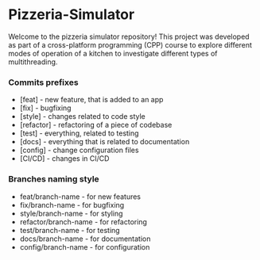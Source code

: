 # Pizzeria-Simulator
Welcome to the pizzeria simulator repository! This project was developed as part of a cross-platform programming (CPP) course to explore different modes of operation of a kitchen to investigate different types of multithreading.


### Commits prefixes

- [feat] - new feature, that is added to an app
- [fix] - bugfixing
- [style] - changes related to code style
- [refactor] - refactoring of a piece of codebase
- [test] - everything, related to testing
- [docs] - everything that is related to documentation
- [config] - change configuration files
- [CI/CD] - changes in CI/CD

### Branches naming style

- feat/branch-name - for new features
- fix/branch-name - for bugfixing
- style/branch-name - for styling
- refactor/branch-name - for refactoring
- test/branch-name - for testing
- docs/branch-name - for documentation
- config/branch-name - for configuration

